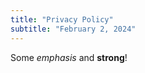 ```yaml
---
title: "Privacy Policy"
subtitle: "February 2, 2024"
---
```


<div class="note">

Some *emphasis* and <strong>strong</strong>!

</div>
